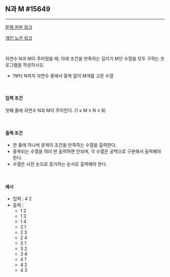 ## N과 M #15649
----
[문제 원본 링크](https://www.acmicpc.net/problem/15649)

[개인 노션 링크](https://leedongyeop.notion.site/N-M-15649-1c20e2efaae24f62a52b0018961e7ac8)


<br/>


자연수 N과 M이 주어졌을 때, 아래 조건을 만족하는 길이가 M인 수열을 모두 구하는 프로그램을 작성하시오.
- 1부터 N까지 자연수 중에서 중복 없이 M개를 고른 수열

<br/>

#### 입력 조건
첫째 줄에 자연수 N과 M이 주어진다. (1 ≤ M ≤ N ≤ 8)

<br/>

#### 출력 조건
- 한 줄에 하나씩 문제의 조건을 만족하는 수열을 출력한다. 
- 중복되는 수열을 여러 번 출력하면 안되며, 각 수열은 공백으로 구분해서 출력해야 한다.
- 수열은 사전 순으로 증가하는 순서로 출력해야 한다.

<br/>

#### 예시
- 입력 : 4 2
- 출력 :
    - 1 2
    - 1 3
    - 1 4
    - 2 1
    - 2 3
    - 2 4
    - 3 1
    - 3 2
    - 3 4
    - 4 1
    - 4 2
    - 4 3